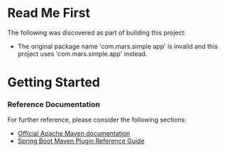 # Read Me First
The following was discovered as part of building this project:

* The original package name 'com.mars.simple app' is invalid and this project uses 'com.mars.simple.app' instead.

# Getting Started

### Reference Documentation
For further reference, please consider the following sections:

* [Official Apache Maven documentation](https://maven.apache.org/guides/index.html)
* [Spring Boot Maven Plugin Reference Guide](https://docs.spring.io/spring-boot/docs/2.2.5.RELEASE/maven-plugin/)

